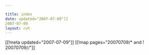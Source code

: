 ```yaml
---

title: index
date: updated="2007-07-09"]]
2007-07-09
layout: rut
---
```


[[!meta updated="2007-07-09"]]
[[!map pages="20070709/* and ! 20070709/*/*"]]
